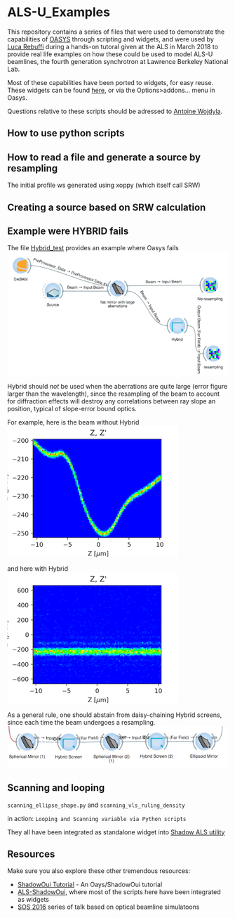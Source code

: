 # ALS-U_Examples

This repository contains a series of files that were used to demonstrate the capabilities of [OASYS](https://www.elettra.trieste.it/oasys.html) through scripting and widgets, and were used by [Luca Rebuffi](https://github.com/lucarebuffi) during a hands-on tutoral given at the ALS in March 2018 to provide real life examples on how these could be used to model ALS-U beamlines, the fourth generation synchrotron at Lawrence Berkeley National Lab. 

Most of these capabilities have been ported to widgets, for easy reuse. These widgets can be found [here](https://github.com/lucarebuffi/OASYS1-ALS-ShadowOui), or via the Options>addons... menu in Oasys.

Questions relative to these scripts should be adressed to [Antoine Wojdyla](https://github.com/awojdyla/).

## How to use python scripts


## How to read a file and generate a source by resampling

The initial profile ws generated using xoppy (which itself call SRW)

## Creating a source based on SRW calculation


## Example were HYBRID fails
The file [Hybrid_test](https://github.com/awojdyla/ALS-U_Examples/blob/master/Hybrid_fails.ows) provides an example where Oasys fails
![Hybrid test](https://github.com/awojdyla/ALS-U_Examples/blob/master/images/hybrid_test.png "Hybrid test")

Hybrid should *not* be used when the aberrations are quite large (error figure larger than the wavelength), since the resampling of the beam to account for diffraction effects will destroy any correlations between ray slope an position, typical of slope-error bound optics.

For example, here is the beam without Hybrid
![without Hybrid](https://github.com/awojdyla/ALS-U_Examples/blob/master/images/hybrid_wo.png "without hybrid")

and here with Hybrid
![with Hybrid](https://github.com/awojdyla/ALS-U_Examples/blob/master/images/hybrid_w.png "with hybrid")

As a general rule, one should abstain from daisy-chaining Hybrid screens, since each time the beam undergoes a resampling.
![Hybrid nono](https://github.com/awojdyla/ALS-U_Examples/blob/master/images/hybrid_nono.png "do not do this!")

## Scanning and looping

`scanning_ellipse_shape.py` and 
`scanning_vls_ruling_density`

in action: 
`Looping and Scanning variable via Python scripts`

They all have been integrated as standalone widget into [Shadow ALS utility](https://github.com/lucarebuffi/OASYS1-ALS-ShadowOui)

## Resources
Make sure you also explore these other tremendous resources:

+ [ShadowOui Tutorial](https://github.com/srio/ShadowOui-Tutorial) - An Oays/ShadowOui tutorial
+ [ALS-ShadowOui](https://github.com/lucarebuffi/OASYS1-ALS-ShadowOui), where most of the scripts here have been integrated as widgets
+ [SOS 2016](https://www.elettra.eu/Conferences/2016/SOS/Main/Program) series of talk based on optical beamline simulatoons


